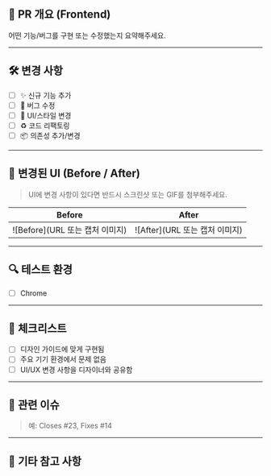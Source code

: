 ## 🚀 PR 개요 (Frontend)

어떤 기능/버그를 구현 또는 수정했는지 요약해주세요.

---

## 🛠️ 변경 사항

- [ ] ✨ 신규 기능 추가
- [ ] 🐛 버그 수정
- [ ] 💄 UI/스타일 변경
- [ ] ♻️ 코드 리팩토링
- [ ] 📦 의존성 추가/변경

---

## 🎨 변경된 UI (Before / After)

> UI에 변경 사항이 있다면 반드시 스크린샷 또는 GIF를 첨부해주세요.

| Before                          | After                          |
| ------------------------------- | ------------------------------ |
| ![Before](URL 또는 캡처 이미지) | ![After](URL 또는 캡처 이미지) |

---

## 🔍 테스트 환경

- [ ] Chrome

---

## 🧪 체크리스트

- [ ] 디자인 가이드에 맞게 구현됨
- [ ] 주요 기기 환경에서 문제 없음
- [ ] UI/UX 변경 사항을 디자이너와 공유함

---

## 📎 관련 이슈

> 예: Closes #23, Fixes #14

---

## 🙋 기타 참고 사항

